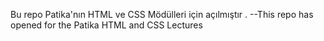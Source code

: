 Bu repo Patika'nın HTML ve CSS Mödülleri için açılmıştır . --This repo has opened for the Patika HTML and CSS Lectures
